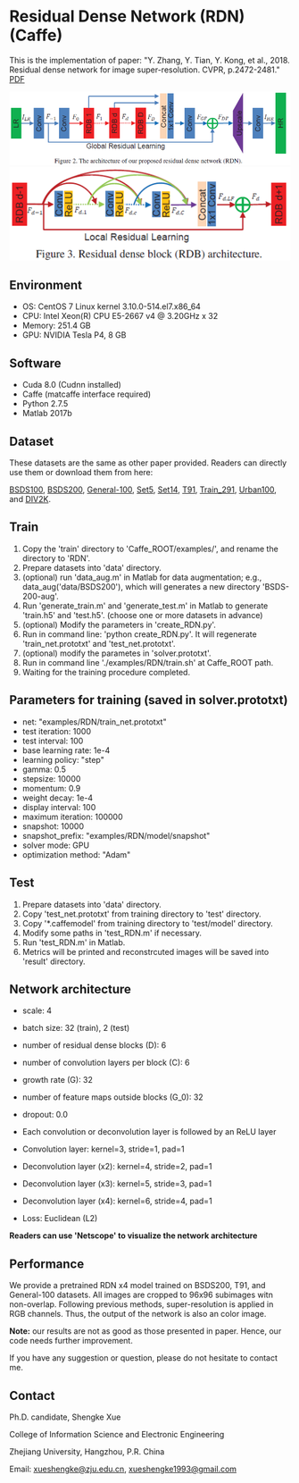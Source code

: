 # Residual Dense Network (RDN) (Caffe)

This is the implementation of paper: "Y. Zhang, Y. Tian, Y. Kong, et al., 2018. Residual dense network for image super-resolution. CVPR, p.2472-2481." [PDF](http://openaccess.thecvf.com/content_cvpr_2018/papers/Zhang_Residual_Dense_Network_CVPR_2018_paper.pdf)

![](RDN.png)
![](RDB.png)

## Environment

- OS: CentOS 7 Linux kernel 3.10.0-514.el7.x86_64
- CPU: Intel Xeon(R) CPU E5-2667 v4 @ 3.20GHz x 32
- Memory: 251.4 GB
- GPU: NVIDIA Tesla P4, 8 GB

## Software
- Cuda 8.0 (Cudnn installed)
- Caffe (matcaffe interface required)
- Python 2.7.5
- Matlab 2017b

## Dataset
These datasets are the same as other paper provided. Readers can directly use them or download them from here:

[BSDS100](https://drive.google.com/open?id=13yF988p3SfFEFsBxe6fqbmm7pHaCAndY), 
[BSDS200](https://drive.google.com/open?id=1DH-LWAtmoTC58STZ6wnp-wiNJdtn__D8), 
[General-100](https://drive.google.com/open?id=1ZZbVnycyu6rG3_Lfd4zEqyFTSGYeWIru), 
[Set5](https://drive.google.com/open?id=1VqTnAaMOwaHwlUtf1-JodObHJx5efLAC), 
[Set14](https://drive.google.com/open?id=17iz-E2m-9DuXRs7JnP6BUKUdCa_L1B-e), 
[T91](https://drive.google.com/open?id=1Q_7dDC6tfzzlygcmo_nSWEH_s8VMysdT), 
[Train_291](https://drive.google.com/open?id=1diz4wIG722KKwb9U3TLxHSKJ4oI2PclV), 
[Urban100](https://drive.google.com/open?id=1xjD8Rj_8werEkNQuXKdNcrF9VWz6wp7l), and 
[DIV2K](https://data.vision.ee.ethz.ch/cvl/DIV2K/).

## Train

1. Copy the 'train' directory to 'Caffe_ROOT/examples/', and rename the directory to 'RDN'.
2. Prepare datasets into 'data' directory.
3. (optional) run 'data_aug.m' in Matlab for data augmentation; e.g., data_aug('data/BSDS200'), which will generates a new directory 'BSDS-200-aug'.
4. Run 'generate_train.m' and 'generate_test.m' in Matlab to generate 'train.h5' and 'test.h5'. (choose one or more datasets in advance)
5. (optional) Modify the parameters in 'create_RDN.py'. 
6. Run in command line: 'python create_RDN.py'. It will regenerate 'train_net.prototxt' and 'test_net.prototxt'.
7. (optional) modify the parametes in 'solver.prototxt'.
8. Run in command line './examples/RDN/train.sh' at Caffe_ROOT path.
9. Waiting for the training procedure completed.

## Parameters for training (saved in solver.prototxt)
- net: "examples/RDN/train_net.prototxt"
- test iteration: 1000
- test interval: 100
- base learning rate: 1e-4
- learning policy: "step" 
- gamma: 0.5
- stepsize: 10000
- momentum: 0.9
- weight decay: 1e-4
- display interval: 100
- maximum iteration: 100000
- snapshot: 10000
- snapshot_prefix: "examples/RDN/model/snapshot"
- solver mode: GPU
- optimization method: "Adam"

## Test

1. Prepare datasets into 'data' directory.
2. Copy 'test_net.prototxt' from training directory to 'test' directory.
3. Copy '\*.caffemodel' from training directory to 'test/model' directory.
4. Modify some paths in 'test_RDN.m' if necessary.
5. Run 'test_RDN.m' in Matlab.
6. Metrics will be printed and reconstrcuted images will be saved into 'result' directory.

## Network architecture

- scale: 4
- batch size: 32 (train), 2 (test)
- number of residual dense blocks (D): 6
- number of convolution layers per block (C): 6
- growth rate (G): 32
- number of feature maps outside blocks (G_0): 32
- dropout: 0.0

- Each convolution or deconvolution layer is followed by an ReLU layer
- Convolution layer: kernel=3, stride=1, pad=1
- Deconvolution layer (x2): kernel=4, stride=2, pad=1
- Deconvolution layer (x3): kernel=5, stride=3, pad=1
- Deconvolution layer (x4): kernel=6, stride=4, pad=1
- Loss: Euclidean (L2)

**Readers can use 'Netscope' to visualize the network architecture**

## Performance

We provide a pretrained RDN x4 model trained on BSDS200, T91, and General-100 datasets. All images are cropped to 96x96 subimages witn non-overlap. Following previous methods, super-resolution is applied in RGB channels. Thus, the output of the network is also an color image.


**Note:** our results are not as good as those presented in paper. Hence, our code needs further improvement.

If you have any suggestion or question, please do not hesitate to contact me.

## Contact 

Ph.D. candidate, Shengke Xue

College of Information Science and Electronic Engineering

Zhejiang University, Hangzhou, P.R. China

Email: xueshengke@zju.edu.cn, xueshengke1993@gmail.com
